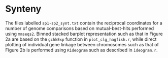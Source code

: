 # Synteny 

The files labelled `sp1-sp2_synt.txt` contain the reciprocal coordinates for a number of genome comparisons based on mutual-best-hits performed using `mmseqs2`. 
Binned stacked barplot representation such as that in Figure 2a are based on the `gchkExp` function in `plot_clg_hagfish.r`, while direct plotting of individual gene linkage between chromosomes such as that of Figure 2b is performed using `Rideogram` such as described in `ideogram.r`. 